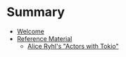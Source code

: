 # Summary

- [Welcome](./welcome.md)
- [Reference Material](./reference/README.md)
  - [Alice Ryhl's "Actors with Tokio"](./reference/actors-with-tokio.md)
